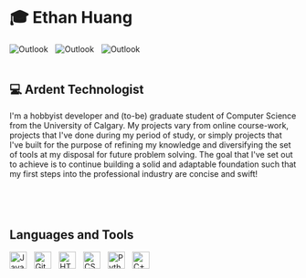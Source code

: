# 🎓 Ethan Huang 
<!-- https://github.com/alexandresanlim/Badges4-README.md-Profile?tab=readme-ov-file#-contact- -->
<a href="mailto:ethan.huang21@hotmail.com" target="_blank"> 
  <img align="left" alt="Outlook" width="auto" style="padding-right:10px;" src="https://img.shields.io/badge/Microsoft_Outlook-0078D4?style=for-the-badge&logo=microsoft-outlook&logoColor=white"/>
</a>
<a href="https://www.linkedin.com/in/ethhcpsc/" target="_blank">
  <img align="left" alt="Outlook" width="auto" style="padding-right:10px;" src="https://img.shields.io/badge/LinkedIn-0077B5?style=for-the-badge&logo=linkedin&logoColor=white" />
</a>
<a href="#" target="_blank">
  <img align="left" alt="Outlook" width="auto" style="padding-right:10px;" src="https://img.shields.io/badge/Portfolio-255E63?style=for-the-badge&logo=About.me&logoColor=white" />
</a>

&nbsp;
---

## 💻 Ardent Technologist

I'm a hobbyist developer and (to-be) graduate student of Computer Science from the University of Calgary. My projects vary from online course-work, projects that I've done during my period of study, or simply projects that I've built for the purpose of refining my knowledge and diversifying the set of tools at my disposal for future problem solving. The goal that I've set out to achieve is to continue building a solid and adaptable foundation such that my first steps into the professional industry are concise and swift!

#

&nbsp;

<!-- https://github.com/devicons/devicon/tree/v2.16.0/icons -->
## Languages and Tools
<img align="left" alt="Java" width="30px" style="padding-right:10px;" src="https://cdn.jsdelivr.net/gh/devicons/devicon/icons/java/java-original.svg"/>
<img align="left" alt="Git" width="30px" style="padding-right:10px;" src="https://cdn.jsdelivr.net/gh/devicons/devicon/icons/git/git-original.svg"/>
<img align="left" alt="HTML5" width="30px" style="padding-right:10px;" src="https://cdn.jsdelivr.net/gh/devicons/devicon/icons/html5/html5-plain.svg"/>
<img align="left" alt="CSS" width="30px" style="padding-right:10px;" src="https://cdn.jsdelivr.net/gh/devicons/devicon/icons/css3/css3-plain.svg"/>
<img align="left" alt="Python" width="30px" style="padding-right:10px;" src="https://cdn.jsdelivr.net/gh/devicons/devicon/icons/python/python-plain.svg"/>
<img align="left" alt="C++" width="30px" style="padding-right:10px;" src="https://cdn.jsdelivr.net/gh/devicons/devicon/icons/cplusplus/cplusplus-plain.svg"/>
<br />

#

&nbsp;

<!--
**Ethan-Huang21/Ethan-Huang21** is a ✨ _special_ ✨ repository because its `README.md` (this file) appears on your GitHub profile.

Here are some ideas to get you started:

- 🔭 I’m currently working on ...
- 🌱 I’m currently learning ...
- 👯 I’m looking to collaborate on ...
- 🤔 I’m looking for help with ...
- 💬 Ask me about ...
- 📫 How to reach me: ...
- 😄 Pronouns: ...
- ⚡ Fun fact: ...
-->
